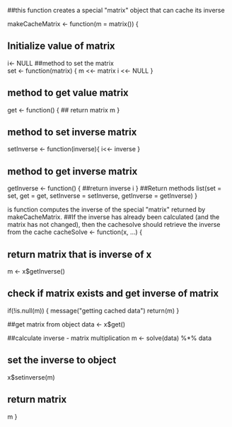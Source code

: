 
##this function creates a special "matrix" object that can cache its inverse

makeCacheMatrix <- function(m = matrix()) {
  ## Initialize value of matrix
  i<- NULL
  ##method to set the matrix		
  set <- function(matrix) {
    m <<- matrix
    i <<- NULL
  }
  ## method to get value matrix
  get <- function() {
	## return matrix
	m
}
  
  ## method to set inverse matrix
  setInverse <- function(inverse){
 	i<<- inverse
}
 ## method to get inverse matrix
  getInverse <- function() {
	##return inverse
	i
  }
  ##Return methods 
  list(set = set, get = get, setInverse = setInverse,  getInverse = getInverse)
}




is function computes the inverse of the special "matrix" returned by makeCacheMatrix.
##If the inverse has already been calculated (and the matrix has not changed), then the cachesolve should retrieve the inverse from the cache
cacheSolve <- function(x, ...) {
  ## return matrix that is inverse of x
  m  <- x$getInverse()
   
  ## check if matrix exists  and get inverse of matrix 
  if(!is.null(m)) {
    message("getting cached data")
    return(m)
  }
 
  ##get matrix from object 
  data <- x$get()
 
  ##calculate inverse - matrix multiplication
  m <- solve(data) %*% data

  ## set the inverse to object 
  x$setinverse(m)

  ## return matrix
  m
}

